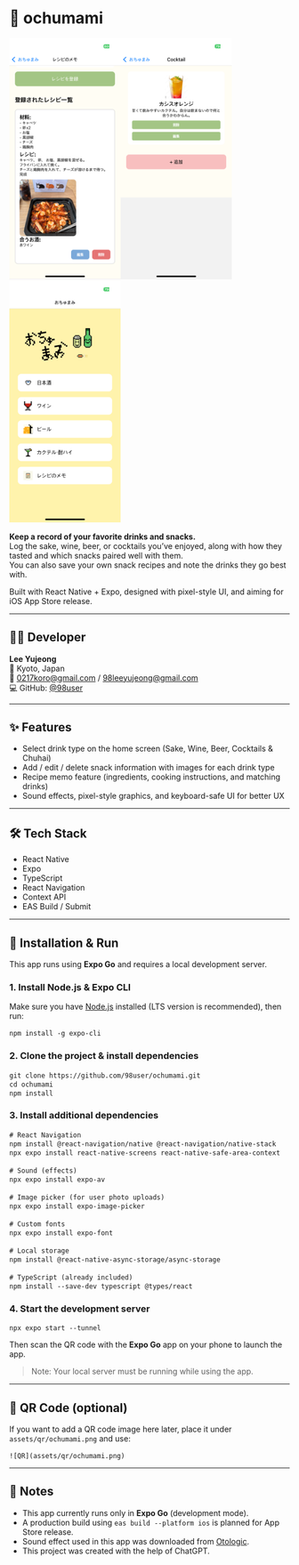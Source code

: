 # 🍶 ochumami

<img src="assets/screenshots/01.PNG" width="200" alt="Home Screen" /><img src="assets/screenshots/02.PNG" width="200" alt="Sake Screen" /><img src="assets/screenshots/03.PNG" width="200" alt="Recipe Screen" />

**Keep a record of your favorite drinks and snacks.**  
Log the sake, wine, beer, or cocktails you’ve enjoyed, along with how they tasted and which snacks paired well with them.  
You can also save your own snack recipes and note the drinks they go best with.

Built with React Native + Expo, designed with pixel-style UI, and aiming for iOS App Store release.

---

## 👩‍💻 Developer

**Lee Yujeong**  
📍 Kyoto, Japan  
📧 0217koro@gmail.com / 98leeyujeong@gmail.com  
💻 GitHub: [@98user](https://github.com/98user)

---

## ✨ Features

- Select drink type on the home screen (Sake, Wine, Beer, Cocktails & Chuhai)  
- Add / edit / delete snack information with images for each drink type  
- Recipe memo feature (ingredients, cooking instructions, and matching drinks)  
- Sound effects, pixel-style graphics, and keyboard-safe UI for better UX  

---

## 🛠️ Tech Stack

- React Native  
- Expo  
- TypeScript  
- React Navigation  
- Context API  
- EAS Build / Submit  

---

## 🚀 Installation & Run

This app runs using **Expo Go** and requires a local development server.

### 1. Install Node.js & Expo CLI

Make sure you have [Node.js](https://nodejs.org/) installed (LTS version is recommended), then run:

```
npm install -g expo-cli
```

### 2. Clone the project & install dependencies

```
git clone https://github.com/98user/ochumami.git
cd ochumami
npm install
```

### 3. Install additional dependencies

```
# React Navigation
npm install @react-navigation/native @react-navigation/native-stack
npx expo install react-native-screens react-native-safe-area-context

# Sound (effects)
npx expo install expo-av

# Image picker (for user photo uploads)
npx expo install expo-image-picker

# Custom fonts
npx expo install expo-font

# Local storage
npm install @react-native-async-storage/async-storage

# TypeScript (already included)
npm install --save-dev typescript @types/react
```

### 4. Start the development server

```
npx expo start --tunnel
```

Then scan the QR code with the **Expo Go** app on your phone to launch the app.

> Note: Your local server must be running while using the app.

---

## 📱 QR Code (optional)

If you want to add a QR code image here later, place it under `assets/qr/ochumami.png` and use:

```
![QR](assets/qr/ochumami.png)
```

---

## 🧠 Notes

- This app currently runs only in **Expo Go** (development mode).  
- A production build using `eas build --platform ios` is planned for App Store release.
- Sound effect used in this app was downloaded from [Otologic](https://otologic.jp/free/se/anime-motion01.html).
- This project was created with the help of ChatGPT.
